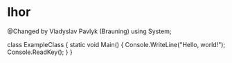 # Ihor

@Changed by Vladyslav Pavlyk (Brauning)
using System;

class ExampleClass
{
  static void Main()
  {
    Console.WriteLine("Hello, world!");
    Console.ReadKey();
  }
}
